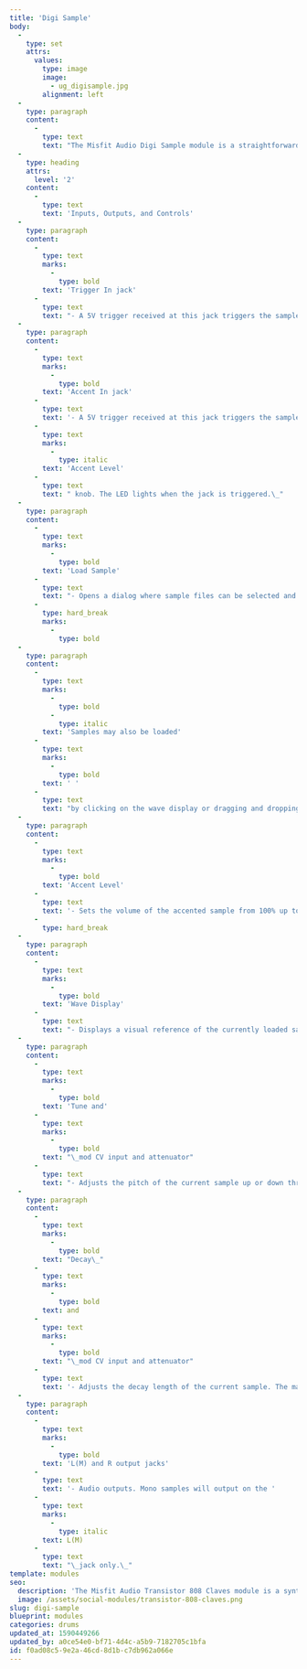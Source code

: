 ```yaml
---
title: 'Digi Sample'
body:
  -
    type: set
    attrs:
      values:
        type: image
        image:
          - ug_digisample.jpg
        alignment: left
  -
    type: paragraph
    content:
      -
        type: text
        text: "The Misfit Audio Digi Sample module is a straightforward, super easy-to-use sample playback module. It's intended for drum samples or other \"one-shot\" sample applications.\_ It can load and play samples in AIF, WAV, MP3, and OGG formats."
  -
    type: heading
    attrs:
      level: '2'
    content:
      -
        type: text
        text: 'Inputs, Outputs, and Controls'
  -
    type: paragraph
    content:
      -
        type: text
        marks:
          -
            type: bold
        text: 'Trigger In jack'
      -
        type: text
        text: "- A 5V trigger received at this jack triggers the sample at its \"normal,\" unaccented level. The LED lights when the jack is triggered.\_"
  -
    type: paragraph
    content:
      -
        type: text
        marks:
          -
            type: bold
        text: 'Accent In jack'
      -
        type: text
        text: '- A 5V trigger received at this jack triggers the sample at its accented level set by the '
      -
        type: text
        marks:
          -
            type: italic
        text: 'Accent Level'
      -
        type: text
        text: " knob. The LED lights when the jack is triggered.\_"
  -
    type: paragraph
    content:
      -
        type: text
        marks:
          -
            type: bold
        text: 'Load Sample'
      -
        type: text
        text: "- Opens a dialog where sample files can be selected and loaded. Loaded samples will save with Voltage Modular patches.\_"
      -
        type: hard_break
        marks:
          -
            type: bold
  -
    type: paragraph
    content:
      -
        type: text
        marks:
          -
            type: bold
          -
            type: italic
        text: 'Samples may also be loaded'
      -
        type: text
        marks:
          -
            type: bold
        text: ' '
      -
        type: text
        text: "by clicking on the wave display or dragging and dropping files directly from computer folders onto the Digi Sample module.\_"
  -
    type: paragraph
    content:
      -
        type: text
        marks:
          -
            type: bold
        text: 'Accent Level'
      -
        type: text
        text: '- Sets the volume of the accented sample from 100% up to 400%, meaning it will be four times louder than unaccented triggers.'
      -
        type: hard_break
  -
    type: paragraph
    content:
      -
        type: text
        marks:
          -
            type: bold
        text: 'Wave Display'
      -
        type: text
        text: "- Displays a visual reference of the currently loaded sample. The display automatically scales horizontally to best fit the current sample, regardless of actual sample duration. If the sample is stereo, the waveform will be a composite of both channels.\_"
  -
    type: paragraph
    content:
      -
        type: text
        marks:
          -
            type: bold
        text: 'Tune and'
      -
        type: text
        marks:
          -
            type: bold
        text: "\_mod CV input and attenuator"
      -
        type: text
        text: "- Adjusts the pitch of the current sample up or down three octaves. Samples will get longer as they are tuned down and shorter as they are tuned upward.\_"
  -
    type: paragraph
    content:
      -
        type: text
        marks:
          -
            type: bold
        text: "Decay\_"
      -
        type: text
        marks:
          -
            type: bold
        text: and
      -
        type: text
        marks:
          -
            type: bold
        text: "\_mod CV input and attenuator"
      -
        type: text
        text: '- Adjusts the decay length of the current sample. The maximum setting will be the entire length of the current sample, i.e. decay cannot be longer than the sample''s inherent length. You can however, extend a sample''s playback length by tuning it down, but this will of course affect pitch.'
  -
    type: paragraph
    content:
      -
        type: text
        marks:
          -
            type: bold
        text: 'L(M) and R output jacks'
      -
        type: text
        text: '- Audio outputs. Mono samples will output on the '
      -
        type: text
        marks:
          -
            type: italic
        text: L(M)
      -
        type: text
        text: "\_jack only.\_"
template: modules
seo:
  description: 'The Misfit Audio Transistor 808 Claves module is a synthesized recreation of the legendary 808 clave sound with pitch and decay controls.'
  image: /assets/social-modules/transistor-808-claves.png
slug: digi-sample
blueprint: modules
categories: drums
updated_at: 1590449266
updated_by: a0ce54e0-bf71-4d4c-a5b9-7182705c1bfa
id: f0ad08c5-9e2a-46cd-8d1b-c7db962a066e
---
```

